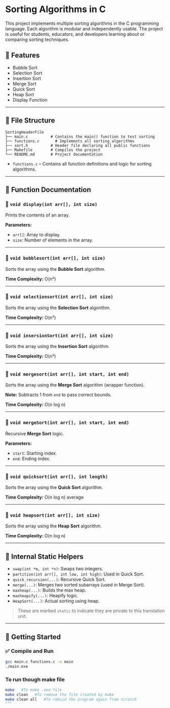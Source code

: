 # Sorting Algorithms in C

This project implements multiple sorting algorithms in the C programming language. Each algorithm is modular and independently usable. The project is useful for students, educators, and developers learning about or comparing sorting techniques.

## 🔧 Features

- Bubble Sort
- Selection Sort
- Insertion Sort
- Merge Sort
- Quick Sort
- Heap Sort
- Display Function

---

## 📁 File Structure
```
SortingHeaderFile
├── main.c          # Contains the main() function to test sorting
├── functions.c       # Implements all sorting algorithms
├── sort.h          # Header file declaring all public functions
├── Makefile        # Compiles the project
└── README.md       # Project documentation
```

- `functions.c` – Contains all function definitions and logic for sorting algorithms.

---

## 📌 Function Documentation

### 🔹 `void display(int arr[], int size)`
Prints the contents of an array.

**Parameters:**
- `arr[]`: Array to display.
- `size`: Number of elements in the array.

---

### 🔹 `void bubblesort(int arr[], int size)`
Sorts the array using the **Bubble Sort** algorithm.

**Time Complexity:** O(n²)

---

### 🔹 `void selectionsort(int arr[], int size)`
Sorts the array using the **Selection Sort** algorithm.

**Time Complexity:** O(n²)

---

### 🔹 `void insersionSort(int arr[], int size)`
Sorts the array using the **Insertion Sort** algorithm.

**Time Complexity:** O(n²)

---

### 🔹 `void mergesort(int arr[], int start, int end)`
Sorts the array using the **Merge Sort** algorithm (wrapper function).

**Note:** Subtracts 1 from `end` to pass correct bounds.

**Time Complexity:** O(n log n)

---

### 🔹 `void mergeSort(int arr[], int start, int end)`
Recursive **Merge Sort** logic.

**Parameters:**
- `start`: Starting index.
- `end`: Ending index.

---

### 🔹 `void quicksort(int arr[], int length)`
Sorts the array using the **Quick Sort** algorithm.

**Time Complexity:** O(n log n) average

---

### 🔹 `void heapsort(int arr[], int size)`
Sorts the array using the **Heap Sort** algorithm.

**Time Complexity:** O(n log n)

---

## 🧩 Internal Static Helpers

- `swap(int *m, int *n)`: Swaps two integers.
- `partition(int arr[], int low, int high)`: Used in Quick Sort.
- `quick_recursion(...)`: Recursive Quick Sort.
- `merge(...)`: Merges two sorted subarrays (used in Merge Sort).
- `maxheap(...)`: Builds the max heap.
- `maxheapify(...)`: Heapify logic.
- `HeapSort(...)`: Actual sorting using heap.

> These are marked `static` to indicate they are private to this translation unit.

---

## 🚀 Getting Started

### ✅ Compile and Run

```bash
gcc main.c functions.c -o main
./main.exe
```

### To run though make file
````bash
make   #To make .exe file
make clean   #To remove the file created by make
make clean all   #To rebuid the program again from scratch
``` 

